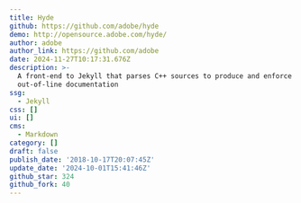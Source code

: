 ```yaml
---
title: Hyde
github: https://github.com/adobe/hyde
demo: http://opensource.adobe.com/hyde/
author: adobe
author_link: https://github.com/adobe
date: 2024-11-27T10:17:31.676Z
description: >-
  A front-end to Jekyll that parses C++ sources to produce and enforce
  out-of-line documentation
ssg:
  - Jekyll
css: []
ui: []
cms:
  - Markdown
category: []
draft: false
publish_date: '2018-10-17T20:07:45Z'
update_date: '2024-10-01T15:41:46Z'
github_star: 324
github_fork: 40
---
```

